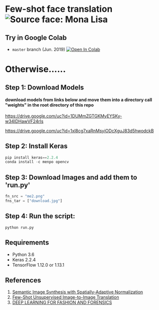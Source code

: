 # Few-shot face translation ![Source face: Mona Lisa](https://github.com/shaoanlu/fewshot-face-translation-GAN/raw/master/images/translation_results/MonaLisa_translation.gif)


## Try in Google Colab 

 - `master` branch (Jun. 2019)  [![Open In Colab](https://colab.research.google.com/assets/colab-badge.svg)](https://colab.research.google.com/github/shaoanlu/fewshot-face-translation-GAN/blob/master/colab_demo.ipynb)

# Otherwise...... 


## Step 1: Download Models
#### download models from links below and move them into a directory call "weights" in the root directory of this repo

https://drive.google.com/uc?id=1DUMmZGTGKMyEYSKy-w34IDHawVF24rIs

https://drive.google.com/uc?id=1xl8cg7xaRnMsyiODcXguJ83d5hwodckB

## Step 2: Install Keras

```py
pip install keras==2.2.4
conda install -c menpo opencv
```

## Step 3: Download Images and add them to 'run.py'

```py
fn_src = "me2.png"
fns_tar = ["download.jpg"]
```


## Step 4: Run the script:
```
python run.py
```






## Requirements
  - Python 3.6
  - Keras 2.2.4
  - TensorFlow 1.12.0 or 1.13.1

## References
1. [Semantic Image Synthesis with Spatially-Adaptive Normalization](https://arxiv.org/abs/1903.07291)
2. [Few-Shot Unsupervised Image-to-Image Translation](https://arxiv.org/abs/1905.01723)
3. [DEEP LEARNING FOR FASHION AND FORENSICS](https://drum.lib.umd.edu/handle/1903/21337)

